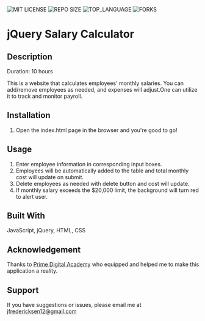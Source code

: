 
![MIT LICENSE](https://img.shields.io/.svg?style=flat-square)
![REPO SIZE](https://img.shields.io/github/repo-size/freder48/https-github.com-PrimeAcademy-jquery-salary-calculator.svg?style=flat-square)
![TOP_LANGUAGE](https://img.shields.io/github/languages/top/freder48/https-github.com-PrimeAcademy-jquery-salary-calculator.svg?style=flat-square)
![FORKS](https://img.shields.io/github/forks/freder48/https-github.com-PrimeAcademy-jquery-salary-calculator.svg?style=social)

# jQuery Salary Calculator

## Description

Duration: 10 hours

This is a website that calculates employees' monthly salaries. You can add/remove employees as needed, and expenses will adjust.One can utilize it to track and monitor payroll.


## Installation

1. Open the index.html page in the browser and you're good to go!

## Usage

1. Enter employee information in corresponding input boxes.
2. Employees will be automatically added to the table and total monthly cost will update on submit. 
3. Delete employees as needed with delete button and cost will update. 
4. If monthly salary exceeds the $20,000 limit, the background will turn red to alert user. 

## Built With

JavaScript, jQuery, HTML, CSS

## Acknowledgement
Thanks to [Prime Digital Academy](www.primeacademy.io) who equipped and helped me to make this application a reality. 

## Support
If you have suggestions or issues, please email me at jfredericksen12@gmail.com